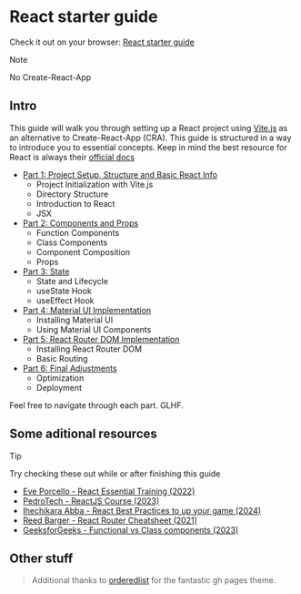 # React starter guide

Check it out on your browser: [React starter guide](https://keacluster.github.io/react-starter-guide/)

> [!NOTE]
> No Create-React-App

## Intro

This guide will walk you through setting up a React project using [Vite.js](https://vitejs.dev/)
as an alternative to Create-React-App (CRA).
This guide is structured in a way to introduce you to essential concepts.
Keep in mind the best resource for React is always their [official docs](https://react.dev/)

- [Part 1: Project Setup, Structure and Basic React Info](./Part1.md)
  - Project Initialization with Vite.js
  - Directory Structure
  - Introduction to React
  - JSX
- [Part 2: Components and Props](./Part2.md)
  - Function Components
  - Class Components
  - Component Composition
  - Props
- [Part 3: State](./Part3.md)
  - State and Lifecycle
  - useState Hook
  - useEffect Hook
- [Part 4: Material UI Implementation](./Part4.md)
  - Installing Material UI
  - Using Material UI Components
- [Part 5: React Router DOM Implementation](./Part5.md)
  - Installing React Router DOM
  - Basic Routing
- [Part 6: Final Adjustments](./Part6.md)
  - Optimization
  - Deployment

Feel free to navigate through each part. GLHF.

## Some aditional resources

> [!TIP]
> Try checking these out while or after finishing this guide

- [Eve Porcello - React Essential Training (2022)](https://www.linkedin.com/learning/react-js-essential-training-14836121?u=100575394)
- [PedroTech - ReactJS Course (2023)](https://www.youtube.com/watch?v=U2Wltnv-doo&list=PLpPqplz6dKxW5ZfERUPoYTtNUNvrEebAR)
- [Ihechikara Abba - React Best Practices to up your game (2024)](https://kinsta.com/blog/react-best-practices/)
- [Reed Barger - React Router Cheatsheet (2021)](https://www.freecodecamp.org/news/react-router-cheatsheet/)
- [GeeksforGeeks - Functional vs Class components (2023)](https://www.geeksforgeeks.org/differences-between-functional-components-and-class-components/)

## Other stuff

> Additional thanks to [orderedlist](https://github.com/orderedlist) for the fantastic gh pages theme.
